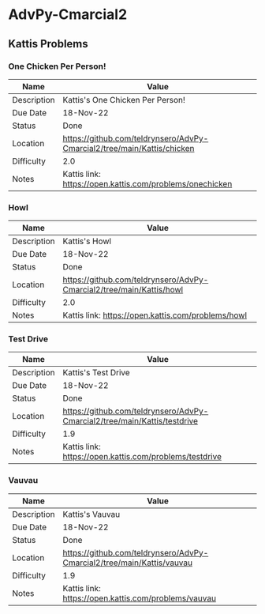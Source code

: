 # AdvPy-Cmarcial2

## Kattis Problems

### One Chicken Per Person!

| Name | Value |
| --- | --- |
| Description | Kattis's One Chicken Per Person! |
| Due Date | 18-Nov-22 |
| Status | Done |
| Location | https://github.com/teldrynsero/AdvPy-Cmarcial2/tree/main/Kattis/chicken |
| Difficulty | 2.0 |
| Notes | Kattis link: https://open.kattis.com/problems/onechicken |

### Howl

| Name | Value |
| --- | --- |
| Description | Kattis's Howl |
| Due Date | 18-Nov-22 |
| Status | Done |
| Location | https://github.com/teldrynsero/AdvPy-Cmarcial2/tree/main/Kattis/howl |
| Difficulty | 2.0 |
| Notes | Kattis link: https://open.kattis.com/problems/howl |

### Test Drive

| Name | Value |
| --- | --- |
| Description | Kattis's Test Drive |
| Due Date | 18-Nov-22 |
| Status | Done |
| Location | https://github.com/teldrynsero/AdvPy-Cmarcial2/tree/main/Kattis/testdrive |
| Difficulty | 1.9 |
| Notes | Kattis link: https://open.kattis.com/problems/testdrive |

### Vauvau

| Name | Value |
| --- | --- |
| Description | Kattis's Vauvau |
| Due Date | 18-Nov-22 |
| Status | Done |
| Location | https://github.com/teldrynsero/AdvPy-Cmarcial2/tree/main/Kattis/vauvau |
| Difficulty | 1.9 |
| Notes | Kattis link: https://open.kattis.com/problems/vauvau |